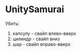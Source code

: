 # UnitySamurai
Убить:
1. капсулу - свайп влево-вверх
2. цилиндр - свайп вниз
3. шар - свайп вправо-вверх
